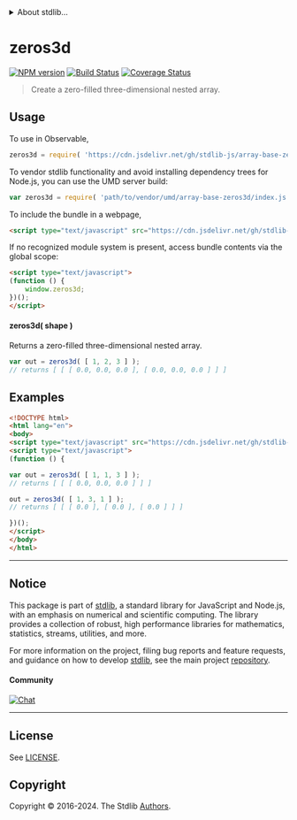 <!--

@license Apache-2.0

Copyright (c) 2023 The Stdlib Authors.

Licensed under the Apache License, Version 2.0 (the "License");
you may not use this file except in compliance with the License.
You may obtain a copy of the License at

   http://www.apache.org/licenses/LICENSE-2.0

Unless required by applicable law or agreed to in writing, software
distributed under the License is distributed on an "AS IS" BASIS,
WITHOUT WARRANTIES OR CONDITIONS OF ANY KIND, either express or implied.
See the License for the specific language governing permissions and
limitations under the License.

-->


<details>
  <summary>
    About stdlib...
  </summary>
  <p>We believe in a future in which the web is a preferred environment for numerical computation. To help realize this future, we've built stdlib. stdlib is a standard library, with an emphasis on numerical and scientific computation, written in JavaScript (and C) for execution in browsers and in Node.js.</p>
  <p>The library is fully decomposable, being architected in such a way that you can swap out and mix and match APIs and functionality to cater to your exact preferences and use cases.</p>
  <p>When you use stdlib, you can be absolutely certain that you are using the most thorough, rigorous, well-written, studied, documented, tested, measured, and high-quality code out there.</p>
  <p>To join us in bringing numerical computing to the web, get started by checking us out on <a href="https://github.com/stdlib-js/stdlib">GitHub</a>, and please consider <a href="https://opencollective.com/stdlib">financially supporting stdlib</a>. We greatly appreciate your continued support!</p>
</details>

# zeros3d

[![NPM version][npm-image]][npm-url] [![Build Status][test-image]][test-url] [![Coverage Status][coverage-image]][coverage-url] <!-- [![dependencies][dependencies-image]][dependencies-url] -->

> Create a zero-filled three-dimensional nested array.

<!-- Section to include introductory text. Make sure to keep an empty line after the intro `section` element and another before the `/section` close. -->

<section class="intro">

</section>

<!-- /.intro -->

<!-- Package usage documentation. -->



<section class="usage">

## Usage

To use in Observable,

```javascript
zeros3d = require( 'https://cdn.jsdelivr.net/gh/stdlib-js/array-base-zeros3d@umd/browser.js' )
```

To vendor stdlib functionality and avoid installing dependency trees for Node.js, you can use the UMD server build:

```javascript
var zeros3d = require( 'path/to/vendor/umd/array-base-zeros3d/index.js' )
```

To include the bundle in a webpage,

```html
<script type="text/javascript" src="https://cdn.jsdelivr.net/gh/stdlib-js/array-base-zeros3d@umd/browser.js"></script>
```

If no recognized module system is present, access bundle contents via the global scope:

```html
<script type="text/javascript">
(function () {
    window.zeros3d;
})();
</script>
```

#### zeros3d( shape )

Returns a zero-filled three-dimensional nested array.

```javascript
var out = zeros3d( [ 1, 2, 3 ] );
// returns [ [ [ 0.0, 0.0, 0.0 ], [ 0.0, 0.0, 0.0 ] ] ]
```

</section>

<!-- /.usage -->

<!-- Package usage notes. Make sure to keep an empty line after the `section` element and another before the `/section` close. -->

<section class="notes">

</section>

<!-- /.notes -->

<!-- Package usage examples. -->

<section class="examples">

## Examples

<!-- eslint no-undef: "error" -->

```html
<!DOCTYPE html>
<html lang="en">
<body>
<script type="text/javascript" src="https://cdn.jsdelivr.net/gh/stdlib-js/array-base-zeros3d@umd/browser.js"></script>
<script type="text/javascript">
(function () {

var out = zeros3d( [ 1, 1, 3 ] );
// returns [ [ [ 0.0, 0.0, 0.0 ] ] ]

out = zeros3d( [ 1, 3, 1 ] );
// returns [ [ [ 0.0 ], [ 0.0 ], [ 0.0 ] ] ]

})();
</script>
</body>
</html>
```

</section>

<!-- /.examples -->

<!-- Section to include cited references. If references are included, add a horizontal rule *before* the section. Make sure to keep an empty line after the `section` element and another before the `/section` close. -->

<section class="references">

</section>

<!-- /.references -->

<!-- Section for related `stdlib` packages. Do not manually edit this section, as it is automatically populated. -->

<section class="related">

</section>

<!-- /.related -->

<!-- Section for all links. Make sure to keep an empty line after the `section` element and another before the `/section` close. -->


<section class="main-repo" >

* * *

## Notice

This package is part of [stdlib][stdlib], a standard library for JavaScript and Node.js, with an emphasis on numerical and scientific computing. The library provides a collection of robust, high performance libraries for mathematics, statistics, streams, utilities, and more.

For more information on the project, filing bug reports and feature requests, and guidance on how to develop [stdlib][stdlib], see the main project [repository][stdlib].

#### Community

[![Chat][chat-image]][chat-url]

---

## License

See [LICENSE][stdlib-license].


## Copyright

Copyright &copy; 2016-2024. The Stdlib [Authors][stdlib-authors].

</section>

<!-- /.stdlib -->

<!-- Section for all links. Make sure to keep an empty line after the `section` element and another before the `/section` close. -->

<section class="links">

[npm-image]: http://img.shields.io/npm/v/@stdlib/array-base-zeros3d.svg
[npm-url]: https://npmjs.org/package/@stdlib/array-base-zeros3d

[test-image]: https://github.com/stdlib-js/array-base-zeros3d/actions/workflows/test.yml/badge.svg?branch=main
[test-url]: https://github.com/stdlib-js/array-base-zeros3d/actions/workflows/test.yml?query=branch:main

[coverage-image]: https://img.shields.io/codecov/c/github/stdlib-js/array-base-zeros3d/main.svg
[coverage-url]: https://codecov.io/github/stdlib-js/array-base-zeros3d?branch=main

<!--

[dependencies-image]: https://img.shields.io/david/stdlib-js/array-base-zeros3d.svg
[dependencies-url]: https://david-dm.org/stdlib-js/array-base-zeros3d/main

-->

[chat-image]: https://img.shields.io/gitter/room/stdlib-js/stdlib.svg
[chat-url]: https://app.gitter.im/#/room/#stdlib-js_stdlib:gitter.im

[stdlib]: https://github.com/stdlib-js/stdlib

[stdlib-authors]: https://github.com/stdlib-js/stdlib/graphs/contributors

[umd]: https://github.com/umdjs/umd
[es-module]: https://developer.mozilla.org/en-US/docs/Web/JavaScript/Guide/Modules

[deno-url]: https://github.com/stdlib-js/array-base-zeros3d/tree/deno
[deno-readme]: https://github.com/stdlib-js/array-base-zeros3d/blob/deno/README.md
[umd-url]: https://github.com/stdlib-js/array-base-zeros3d/tree/umd
[umd-readme]: https://github.com/stdlib-js/array-base-zeros3d/blob/umd/README.md
[esm-url]: https://github.com/stdlib-js/array-base-zeros3d/tree/esm
[esm-readme]: https://github.com/stdlib-js/array-base-zeros3d/blob/esm/README.md
[branches-url]: https://github.com/stdlib-js/array-base-zeros3d/blob/main/branches.md

[stdlib-license]: https://raw.githubusercontent.com/stdlib-js/array-base-zeros3d/main/LICENSE

</section>

<!-- /.links -->
